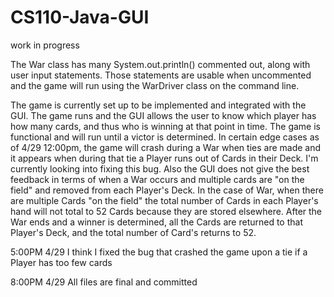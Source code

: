 # CS110-Java-GUI
work in progress

The War class has many System.out.println() commented out, along with user input statements.
Those statements are usable when uncommented and the game will run using the WarDriver class on the command line.

The game is currently set up to be implemented and integrated with the GUI. The game runs and the GUI allows the user to know
which player has how many cards, and thus who is winning at that point in time. The game is functional and will run until
a victor is determined. In certain edge cases as of 4/29 12:00pm, the game will crash during a War when ties are made
and it appears when during that tie a Player runs out of Cards in their Deck. I'm currently looking into fixing this bug.
Also the GUI does not give the best feedback in terms of when a War occurs and multiple cards are "on the field" and removed
from each Player's Deck. In the case of War, when there are multiple Cards "on the field" the total number of Cards in each 
Player's hand will not total to 52 Cards because they are stored elsewhere. After the War ends and a winner is determined,
all the Cards are returned to that Player's Deck, and the total number of Card's returns to 52.


5:00PM 4/29 I think I fixed the bug that crashed the game upon a tie if a Player has too few cards

8:00PM 4/29 All files are final and committed
